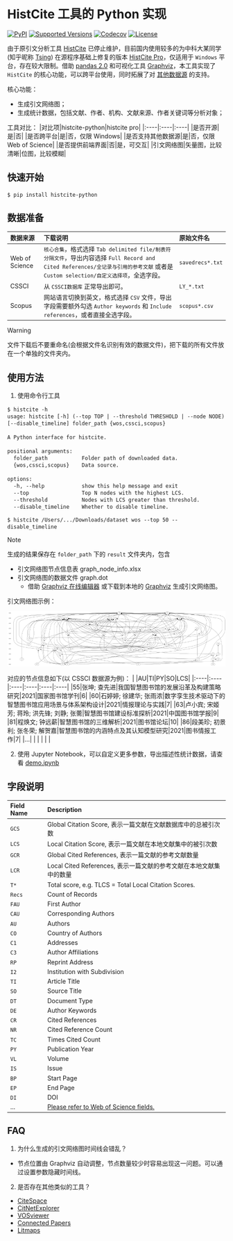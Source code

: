 # HistCite 工具的 Python 实现

[![PyPI](https://img.shields.io/pypi/v/histcite-python)](https://pypi.org/project/histcite-python)
[![Supported Versions](https://img.shields.io/pypi/pyversions/histcite-python.svg)](https://pypi.org/project/histcite-python)
[![Codecov](https://codecov.io/gh/doublessay/histcite-python/graph/badge.svg?token=99V9E2CI1H)](https://codecov.io/gh/doublessay/histcite-python)
[![License](https://img.shields.io/pypi/l/histcite-python.svg)](https://github.com/doublessay/histcite-python/blob/main/LICENSE)

由于原引文分析工具 [HistCite](https://support.clarivate.com/ScientificandAcademicResearch/s/article/HistCite-No-longer-in-active-development-or-officially-supported) 已停止维护，目前国内使用较多的为中科大某同学 (知乎昵称 [Tsing](https://www.zhihu.com/people/wq123)) 在源程序基础上修复的版本 [HistCite Pro](https://zhuanlan.zhihu.com/p/20902898)，仅适用于 `Windows` 平台，存在较大限制。借助 [pandas 2.0](https://pandas.pydata.org/docs/dev/index.html) 和可视化工具 [Graphviz](https://graphviz.org)，本工具实现了 `HistCite` 的核心功能，可以跨平台使用，同时拓展了对 [其他数据源](#数据准备) 的支持。

核心功能：
- 生成引文网络图；
- 生成统计数据，包括文献、作者、机构、文献来源、作者关键词等分析对象；

工具对比：
|对比项|histcite-python|histcite pro|
|:----|:----|:----|
|是否开源|是|否|
|是否跨平台|是|否，仅限 Windows|
|是否支持其他数据源|是|否，仅限 Web of Science|
|是否提供前端界面|否|是，可交互|
|引文网络图|矢量图，比较清晰|位图，比较模糊|

## 快速开始
```console
$ pip install histcite-python
```

## 数据准备
|数据来源|下载说明|原始文件名|
|:----|:----|:----|
|Web of Science|`核心合集`，格式选择 `Tab delimited file/制表符分隔文件`，导出内容选择 `Full Record and Cited References/全记录与引用的参考文献` 或者是 `Custom selection/自定义选择项`，全选字段。|`savedrecs*.txt`|
|CSSCI|从 `CSSCI数据库` 正常导出即可。|`LY_*.txt`|
|Scopus|网站语言切换到英文，格式选择 `CSV` 文件，导出字段需要额外勾选 `Author keywords` 和 `Include references`，或者直接全选字段。|`scopus*.csv`|

> [!WARNING]
> 文件下载后不要重命名(会根据文件名识别有效的数据文件)，把下载的所有文件放在一个单独的文件夹内。

## 使用方法
1. 使用命令行工具
```console
$ histcite -h
usage: histcite [-h] (--top TOP | --threshold THRESHOLD | --node NODE) [--disable_timeline] folder_path {wos,cssci,scopus}

A Python interface for histcite.

positional arguments:
  folder_path           Folder path of downloaded data.
  {wos,cssci,scopus}    Data source.

options:
  -h, --help            show this help message and exit
  --top                 Top N nodes with the highest LCS.
  --threshold           Nodes with LCS greater than threshold.
  --disable_timeline    Whether to disable timeline.
```

```console
$ histcite /Users/.../Downloads/dataset wos --top 50 --disable_timeline
```

> [!NOTE]
> 生成的结果保存在 `folder_path` 下的 `result` 文件夹内，包含
> - 引文网络图节点信息表 graph_node_info.xlsx
> - 引文网络图的数据文件 graph.dot
>     - 借助 [Graphviz 在线编辑器](http://magjac.com/graphviz-visual-editor/) 或下载到本地的 [Graphviz](https://graphviz.org/) 生成引文网络图。

引文网络图示例：

![](https://raw.githubusercontent.com/doublessay/histcite-python/main/examples/graph.svg)

对应的节点信息如下(以 CSSCI 数据源为例)：
| |AU|TI|PY|SO|LCS|
|:----|:----|:----|:----|:----|:----|
|55|张坤; 查先进|我国智慧图书馆的发展沿革及构建策略研究|2021|国家图书馆学刊|6|
|60|石婷婷; 徐建华; 张雨浓|数字孪生技术驱动下的智慧图书馆应用场景与体系架构设计|2021|情报理论与实践|7|
|63|卢小宾; 宋姬芳; 蒋玲; 洪先锋; 刘静; 张薷|智慧图书馆建设标准探析|2021|中国图书馆学报|9|
|81|程焕文; 钟远薪|智慧图书馆的三维解析|2021|图书馆论坛|10|
|86|段美珍; 初景利; 张冬荣; 解贺嘉|智慧图书馆的内涵特点及其认知模型研究|2021|图书情报工作|7|
|...| | | | | |

2. 使用 Jupyter Notebook，可以自定义更多参数，导出描述性统计数据，请查看 [demo.ipynb](demo.ipynb)

## 字段说明
|Field Name|Description|
|:----|:----|
|`GCS`|Global Citation Score, 表示一篇文献在文献数据库中的总被引次数|
|`LCS`|Local Citation Score, 表示一篇文献在本地文献集中的被引次数|
|`GCR`|Global Cited References, 表示一篇文献的参考文献数量|
|`LCR`|Local Cited References, 表示一篇文献的参考文献在本地文献集中的数量|
|`T*` |Total score, e.g. TLCS = Total Local Citation Scores.|
|`Recs`|Count of Records|
|`FAU`|First Author|
|`CAU`|Corresponding Authors|
|`AU`|Authors|
|`CO`|Country of Authors|
|`C1`|Addresses|
|`C3`|Author Affiliations|
|`RP`|Reprint Address|
|`I2`|Institution with Subdivision|
|`TI`|Article Title|
|`SO`|Source Title|
|`DT`|Document Type|
|`DE`|Author Keywords|
|`CR`|Cited References|
|`NR`|Cited Reference Count|
|`TC`|Times Cited Count|
|`PY`|Publication Year|
|`VL`|Volume|
|`IS`|Issue|
|`BP`|Start Page|
|`EP`|End Page|
|`DI`|DOI|
|...|[Please refer to Web of Science fields.](https://webofscience.help.clarivate.com/en-us/Content/export-records.htm)|

## FAQ
1. 为什么生成的引文网络图时间线会错乱？
- 节点位置由 Graphviz 自动调整，节点数量较少时容易出现这一问题。可以通过设置参数隐藏时间线。

2. 是否存在其他类似的工具？
- [CiteSpace](https://citespace.podia.com/)
- [CitNetExplorer](https://www.citnetexplorer.nl/)
- [VOSviewer](https://www.vosviewer.com/)
- [Connected Papers](https://www.connectedpapers.com/)
- [Litmaps](https://app.litmaps.com/)
